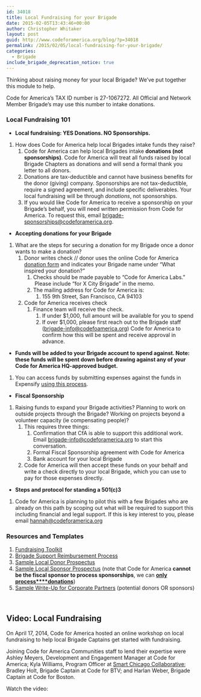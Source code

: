 ```yaml
---
id: 34018
title: Local Fundraising for your Brigade
date: 2015-02-05T13:43:46+00:00
author: Christopher Whitaker
layout: post
guid: http://www.codeforamerica.org/blog/?p=34018
permalink: /2015/02/05/local-fundraising-for-your-brigade/
categories:
  - Brigade
include_brigade_deprecation_notice: true
---
```

Thinking about raising money for your local Brigade? We’ve put together this module to help.

Code for America’s TAX ID number is 27-1067272. All Official and Network Member Brigade’s may use this number to intake donations.

### Local Fundraising 101

  * **Local fundraising: YES Donations. NO Sponsorships.**

  1. How does Code for America help local Brigades intake funds they raise? 
      1. Code for America can help local Brigades intake **donations (not sponsorships)**. Code for America will treat all funds raised by local Brigade Chapters as donations and will send a formal thank you letter to all donors.
      2. Donations are tax-deductible and cannot have business benefits for the donor (giving) company. Sponsorships are not tax-deductible, require a signed agreement, and include specific deliverables. Your local fundraising will be through _donations_, not sponsorships.
      3. If you would like Code for America to receive a sponsorship on your Brigade’s behalf, you will need written permission from Code for America. To request this, email <brigade-sponsorships@codeforamerica.org>.

  * **Accepting donations for your Brigade**

  1. What are the steps for securing a donation for my Brigade once a donor wants to make a donation? 
      1. Donor writes check // donor uses the online Code for America [donation form](https://secure.codeforamerica.org/page/contribute/default) and indicates your Brigade name under “What inspired your donation?” 
          1. Checks should be made payable to “Code for America Labs.”  Please include “for X City Brigade” in the memo.
          2. The mailing address for Code for America is: 
              1. 155 9th Street, San Francisco, CA 94103
      2. Code for America receives check 
          1. Finance team will receive the check. 
              1. If under $1,000, full amount will be available for you to spend
              2. If over $1,000, please first reach out to the Brigade staff (brigade-info@codefoamerica.org) Code for America to confirm how this will be spent and receive approval in advance.

  * **Funds will be added to your Brigade account to spend against. Note: these funds will be spent down before drawing against any of your Code for America HQ-approved budget.**

  1. You can access funds by submitting expenses against the funds in Expensify [using this process](https://docs.google.com/a/codeforamerica.org/document/d/1RKkjW0YZfysBZ6JiJgV8j7o61H_Sh9y9pUl9fZzI2Bw/edit).

  * **Fiscal Sponsorship**

  1. Raising funds to expand your Brigade activities? Planning to work on outside projects through the Brigade? Working on projects beyond a volunteer capacity (ie compensating people)? 
      1. This requires three things: 
          1. Confirmation that CfA is able to support this additional work. Email <brigade-info@codeforamerica.org> to start this conversation.
          2. Formal Fiscal Sponsorship agreement with Code for America
          3. Bank account for your local Brigade
      2. Code for America will then accept these funds on your behalf and write a check directly to your local Brigade, which you can use to pay for those expenses directly.

  * **Steps and protocol for standing a 501(c)3**

  1. Code for America is planning to pilot this with a few Brigades who are already on this path by scoping out what will be required to support this including financial and legal support. If this is key interest to you, please email hannah@codeforamerica.org

### Resources and Templates

  1. [Fundraising Toolkit](https://docs.google.com/a/codeforamerica.org/document/d/1ztVfrVQMJ3nRtIlbjL9kbnsCGrDik-j63dJXvqzbr7Y/edit)
  2. [Brigade Support Reimbursement Process](https://docs.google.com/a/codeforamerica.org/document/d/1RKkjW0YZfysBZ6JiJgV8j7o61H_Sh9y9pUl9fZzI2Bw/edit#)
  3. [Sample Local Donor Prospectus](https://docs.google.com/a/codeforamerica.org/document/d/1vreK5JLBuSZGLgcoa6vtXGbZ5M6FLijRhJo8vbEcF9g/edit#)
  4. [Sample Local Sponsor Prospectus](https://docs.google.com/a/codeforamerica.org/document/d/1-Dcam3CiU1tGgtdaj0NhksgsQiYt4PObYgGjH-FPvMI/edit) (note that Code for America **cannot be the fiscal sponsor to process sponsorships**, we can [**only process****donations**](https://secure.codeforamerica.org/page/contribute/default))
  5. [Sample Write-Up for Corporate Partners](https://docs.google.com/a/codeforamerica.org/document/d/1ozF4E0LhBJgUmU8hXH1DGQGUrGHqJEvUHo8NNg53f2c/edit) (potential donors OR sponsors)

&nbsp;

## Video: Local Fundraising

On April 17, 2014, Code for America hosted an online workshop on local fundraising to help local Brigade Captains get started with fundraising.

Joining Code for America Communities staff to lend their expertise were Ashley Meyers, Development and Engagement Manager at Code for America; Kyla Williams, Program Officer at [Smart Chicago Collaborative](http://www.smartchicagocollaborative.org/); Bradley Holt, Brigade Captain at Code for BTV; and Harlan Weber, Brigade Captain at Code for Boston.

Watch the video:

